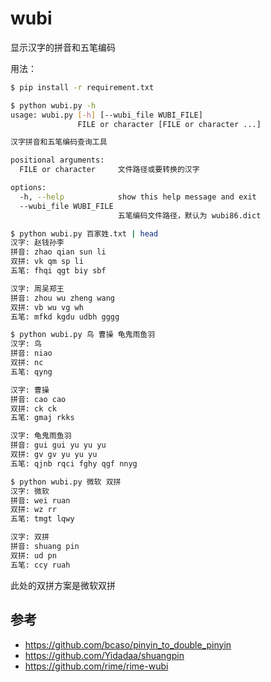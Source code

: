 # wubi

显示汉字的拼音和五笔编码

用法：

```bash
$ pip install -r requirement.txt

$ python wubi.py -h
usage: wubi.py [-h] [--wubi_file WUBI_FILE]
               FILE or character [FILE or character ...]

汉字拼音和五笔编码查询工具

positional arguments:
  FILE or character     文件路径或要转换的汉字

options:
  -h, --help            show this help message and exit
  --wubi_file WUBI_FILE
                        五笔编码文件路径，默认为 wubi86.dict

$ python wubi.py 百家姓.txt | head
汉字: 赵钱孙李
拼音: zhao qian sun li
双拼: vk qm sp li
五笔: fhqi qgt biy sbf

汉字: 周吴郑王
拼音: zhou wu zheng wang
双拼: vb wu vg wh
五笔: mfkd kgdu udbh gggg

$ python wubi.py 鸟 曹操 龟鬼雨鱼羽
汉字: 鸟
拼音: niao
双拼: nc
五笔: qyng

汉字: 曹操
拼音: cao cao
双拼: ck ck
五笔: gmaj rkks

汉字: 龟鬼雨鱼羽
拼音: gui gui yu yu yu
双拼: gv gv yu yu yu
五笔: qjnb rqci fghy qgf nnyg

$ python wubi.py 微软 双拼
汉字: 微软
拼音: wei ruan
双拼: wz rr
五笔: tmgt lqwy

汉字: 双拼
拼音: shuang pin
双拼: ud pn
五笔: ccy ruah


```

此处的双拼方案是微软双拼

## 参考

- https://github.com/bcaso/pinyin_to_double_pinyin
- https://github.com/Yidadaa/shuangpin
- https://github.com/rime/rime-wubi